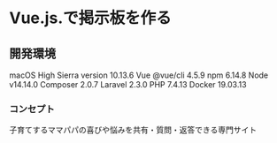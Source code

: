 # Vue.js.で掲示板を作る

## 開発環境

 macOS High Sierra version 10.13.6
 Vue @vue/cli 4.5.9
 npm 6.14.8
 Node v14.14.0
 Composer 2.0.7
 Laravel 2.3.0
 PHP 7.4.13
 Docker 19.03.13

### コンセプト

 子育てするママパパの喜びや悩みを共有・質問・返答できる専門サイト
